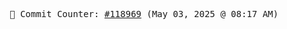 <p align="center">
    <samp>
        📮 Commit Counter: <a href="https://github.com/Javascript-void0/Javascript-void0/commits/main">#118969</a> (May 03, 2025 @ 08:17 AM)
    </samp>
</p>